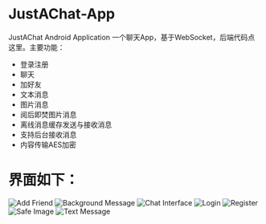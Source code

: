 # JustAChat-App
JustAChat Android Application
一个聊天App，基于WebSocket，后端代码点这里。主要功能：
- 登录注册
- 聊天
- 加好友
- 文本消息
- 图片消息
- 阅后即焚图片消息
- 离线消息缓存发送与接收消息
- 支持后台接收消息
- 内容传输AES加密
# 界面如下：
![Add Friend](./img/addfriend.jpg)
![Background Message](./img/backgroundmsg.jpg)
![Chat Interface](./img/img.jpg)
![Login](./img/login.png)
![Register](./img/register.png)
![Safe Image](./img/safeimg.jpg)
![Text Message](./img/txt.jpg)